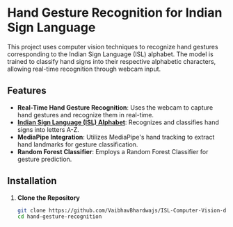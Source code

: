 # Hand Gesture Recognition for Indian Sign Language

This project uses computer vision techniques to recognize hand gestures corresponding to the Indian Sign Language (ISL) alphabet. The model is trained to classify hand signs into their respective alphabetic characters, allowing real-time recognition through webcam input.

## Features

- **Real-Time Hand Gesture Recognition**: Uses the webcam to capture hand gestures and recognize them in real-time.
- **[Indian Sign Language (ISL) Alphabet](https://www.kaggle.com/datasets/prathumarikeri/indian-sign-language-isl)**: Recognizes and classifies hand signs into letters A-Z.
- **MediaPipe Integration**: Utilizes MediaPipe's hand tracking to extract hand landmarks for gesture classification.
- **Random Forest Classifier**: Employs a Random Forest Classifier for gesture prediction.

## Installation

1. **Clone the Repository**

   ```bash
   git clone https://github.com/VaibhavBhardwajs/ISL-Computer-Vision-demo
   cd hand-gesture-recognition

